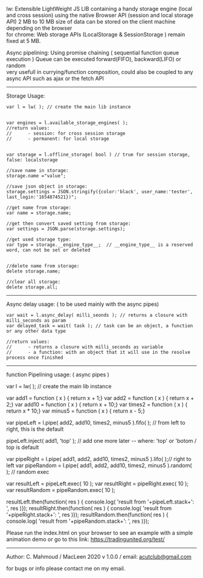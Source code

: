 lw: Extensible LightWeight JS LIB 
     containing a handy storage engine 
     (local and cross session) using the native Browser API (session and local storage API)
     2 MB to 10 MB size of data can be stored on the client machine depending on the browser  
     for chrome: Web storage APIs (LocalStorage & SessionStorage ) remain fixed at 5 MB.


 Async pipelining: Using promise chaining ( sequential function queue execution )
                   Queue can be executed forward(FIFO), backward(LIFO) or random    
                   very usefull in currying/function composition, 
                   could also be coupled to any async API such as ajax or the fetch API



---------------------------------------------------------

Storage Usage:


    var l = lw( ); // create the main lib instance


    var engines = l.available_storage_engines( );
    //return values: 
    //      - session: for cross session storage
    //      - permanent: for local storage


    var storage = l.offline_storage( bool ) // true for session storage, false: localstorage

    //save name in storage: 
    storage.name ="value";

    //save json object in storage: 
    storage.settings = JSON.stringify({color:'black', user_name:'tester', last_login:'1654874521})";

    //get name from storage: 
    var name = storage.name;

    //get then convert saved setting from storage: 
    var settings = JSON.parse(storage.settings);    

    //get used storage type: 
    var type = storage.__engine_type__;  // __engine_type__ is a reserved word, can not be set or deleted


    //delete name from storage: 
    delete storage.name;

    //clear all storage: 
    delete storage.all;

---------------------------------------------------------

Async delay usage: ( to be used mainly with the async pipes)

    var wait = l.async_delay( milli_seonds ); // returns a closure with milli_seconds as param
    var delayed_task = wait( task ); // task can be an object, a function or any other data type
     
    //return values: 
    //      - returns a closure with milli_seconds as variable
    //      - a function: with an object that it will use in the resolve process once finished
     
    

---------------------------------------------------------

function Pipelining usage: ( async pipes ) 

var l = lw( ); // create the main lib instance

var add1   = function ( x ) { return x + 1;}
var add2   = function ( x ) { return x + 2;}
var add10  = function ( x ) { return x + 10;}
var times2 = function ( x ) { return x * 10;}
var minus5 = function ( x ) { return x - 5;}

var pipeLeft = l.pipe( add2, add10, times2, minus5 ).fifo( ); // from left to right, this is the default

pipeLeft.inject( add1, 'top' );  // add one more later -- where: 'top' or 'botom / top is default

var pipeRight  = l.pipe( add1, add2, add10, times2, minus5 ).lifo( );// right to left
var pipeRandom = l.pipe( add1, add2, add10, times2, minus5 ).random( ); // random exec

var resultLeft = pipeLeft.exec( 10 );
var resultRight = pipeRight.exec( 10 );
var resultRandom = pipeRandom.exec( 10 );

resultLeft.then(function( res ) { console.log( 'result from '+pipeLeft.stack+': ', res )});
resultRight.then(function( res ) { console.log( 'result from '+pipeRight.stack+': ', res )});
resultRandom.then(function( res ) { console.log( 'result from '+pipeRandom.stack+': ', res )});





Please run the index.html on your browser to see an example with a simple animation demo
or go to this link: https://tradingunited.org/test/

---------------------------------------------------------
 Author: C. Mahmoud / MacLeen 2020 v 1.0.0 / email: acutclub@gmail.com
 
 
 for bugs or info please contact me on my email.
